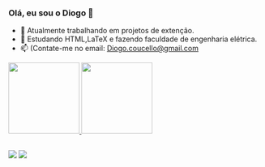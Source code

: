 ### Olá, eu sou o Diogo 👋

- 🔭 Atualmente trabalhando em projetos de extenção.
- 🌱 Estudando HTML,LaTeX e fazendo faculdade de engenharia elétrica.
- 📫 (Contate-me no email: Diogo.coucello@gmail.com

<div>
  <a href="https://github.com/DiFon314">
  <img height="140em" src="https://github-readme-stats.vercel.app/api?username=DiFon314&show_icons=true&theme=dark&include_all_commits=true&count_private=true"/>
  <img height="140em" src="https://github-readme-stats.vercel.app/api/top-langs/?username=DiFon314&layout=compact&langs_count=16&theme=dark"/>
</div>
  
  
##
  
<div>
  <a href="https://www.instagram.com/diogo.coucello" target="_blank"><img src="https://img.shields.io/badge/-Instagram-%23E4405F?style=for-the-badge&logo=instagram&logoColor=white" target="_blank"></a>
  <a href="https://www.linkedin.com/in/diogo-fernandes-coucello-da-fonseca-1aab02209/" target="_blank"><img src="https://img.shields.io/badge/-LinkedIn-%230077B5?style=for-the-badge&logo=linkedin&logoColor=white" target="_blank"></a>   
</div>
